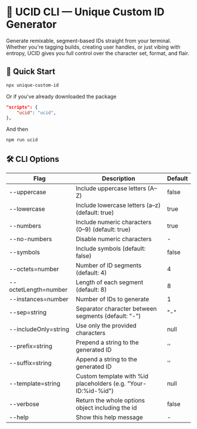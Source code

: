 # 🧬 UCID CLI — Unique Custom ID Generator

Generate remixable, segment-based IDs straight from your terminal. Whether you're tagging builds, creating user handles, or just vibing with entropy, UCID gives you full control over the character set, format, and flair.

## 🚀 Quick Start

```bash
npx unique-custom-id
```

Or if you've already downloaded the package

```json
"scripts": {
    "ucid": "ucid",
},
```

And then

```bash
npm run ucid
```

## 🛠 CLI Options

| Flag                 | Description                                                    | Default |
| -------------------- | -------------------------------------------------------------- | ------- |
| --uppercase          | Include uppercase letters (A–Z)                                | false   |
| --lowercase          | Include lowercase letters (a–z) (default: true)                | true    |
| --numbers            | Include numeric characters (0–9) (default: true)               | true    |
| --no-numbers         | Disable numeric characters                                     | -       |
| --symbols            | Include symbols (default: false)                               | false   |
| --octets=number      | Number of ID segments (default: 4)                             | 4       |
| --octetLength=number | Length of each segment (default: 8)                            | 8       |
| --instances=number   | Number of IDs to generate                                      | 1       |
| --sep=string         | Separator character between segments (default: "-")            | "-"     |
| --includeOnly=string | Use only the provided characters                               | null    |
| --prefix=string      | Prepend a string to the generated ID                           | ''      |
| --suffix=string      | Append a string to the generated ID                            | ''      |
| --template=string    | Custom template with %id placeholders (e.g. "Your-ID:%id-%id") | null    |
| --verbose            | Return the whole options object including the id               | false   |
| --help               | Show this help message                                         | -       |
